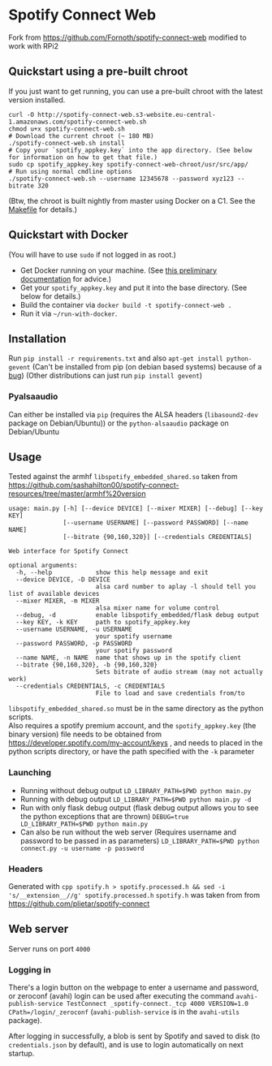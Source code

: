 # Spotify Connect Web

Fork from https://github.com/Fornoth/spotify-connect-web modified to work with RPi2

## Quickstart using a pre-built chroot
If you just want to get running, you can use a pre-built chroot with the latest version installed.

    curl -O http://spotify-connect-web.s3-website.eu-central-1.amazonaws.com/spotify-connect-web.sh
    chmod u+x spotify-connect-web.sh
    # Download the current chroot (~ 180 MB)
    ./spotify-connect-web.sh install
    # Copy your `spotify_appkey.key` into the app directory. (See below for information on how to get that file.)
    sudo cp spotify_appkey.key spotify-connect-web-chroot/usr/src/app/
    # Run using normal cmdline options
    ./spotify-connect-web.sh --username 12345678 --password xyz123 --bitrate 320

(Btw, the chroot is built nightly from master using Docker on a C1. See the [Makefile](Makefile.docker) for details.)

## Quickstart with Docker
(You will have to use `sudo` if not logged in as root.)

* Get Docker running on your machine. (See [this preliminary documentation](https://github.com/aetherical/docker/blob/master/docs/sources/installation/raspberrypi.md) for advice.)
* Get your `spotify_appkey.key` and put it into the base directory. (See below for details.)
* Build the container via `docker build -t spotify-connect-web .`
* Run it via `~/run-with-docker`.

## Installation
Run `pip install -r requirements.txt` and also `apt-get install python-gevent` (Can't be installed from pip (on debian based systems) because of a [bug](https://bugs.debian.org/cgi-bin/bugreport.cgi?bug=770616)) (Other distributions can just run `pip install gevent`)

### Pyalsaaudio
Can either be installed via `pip` (requires the ALSA headers (`libasound2-dev` package on Debian/Ubuntu)) or the `python-alsaaudio` package on Debian/Ubuntu

## Usage
Tested against the  armhf `libspotify_embedded_shared.so` taken from https://github.com/sashahilton00/spotify-connect-resources/tree/master/armhf%20version
```
usage: main.py [-h] [--device DEVICE] [--mixer MIXER] [--debug] [--key KEY]
               [--username USERNAME] [--password PASSWORD] [--name NAME]
               [--bitrate {90,160,320}] [--credentials CREDENTIALS]

Web interface for Spotify Connect

optional arguments:
  -h, --help            show this help message and exit
  --device DEVICE, -D DEVICE
                        alsa card number to aplay -l should tell you list of available devices
  --mixer MIXER, -m MIXER
                        alsa mixer name for volume control
  --debug, -d           enable libspotify_embedded/flask debug output
  --key KEY, -k KEY     path to spotify_appkey.key
  --username USERNAME, -u USERNAME
                        your spotify username
  --password PASSWORD, -p PASSWORD
                        your spotify password
  --name NAME, -n NAME  name that shows up in the spotify client
  --bitrate {90,160,320}, -b {90,160,320}
                        Sets bitrate of audio stream (may not actually work)
  --credentials CREDENTIALS, -c CREDENTIALS
                        File to load and save credentials from/to
```

`libspotify_embedded_shared.so` must be in the same directory as the python scripts.  
Also requires a spotify premium account, and the `spotify_appkey.key` (the binary version) file needs to be obtained from https://developer.spotify.com/my-account/keys , and needs to placed in the python scripts directory, or have the path specified with the `-k` parameter

### Launching
- Running without debug output `LD_LIBRARY_PATH=$PWD python main.py`
- Running with debug output `LD_LIBRARY_PATH=$PWD python main.py -d`
- Run with only flask debug output (flask debug output allows you to see the python exceptions that are thrown) `DEBUG=true LD_LIBRARY_PATH=$PWD python main.py`
- Can also be run without the web server (Requires username and password to be passed in as parameters)  `LD_LIBRARY_PATH=$PWD python connect.py -u username -p password`

### Headers
Generated with `cpp spotify.h > spotify.processed.h && sed -i 's/__extension__//g' spotify.processed.h`
`spotify.h` was taken from from https://github.com/plietar/spotify-connect

## Web server
Server runs on port `4000`

### Logging in
There's a login button on the webpage to enter a username and password, or zeroconf (avahi) login can be used after executing the command `avahi-publish-service TestConnect _spotify-connect._tcp 4000 VERSION=1.0 CPath=/login/_zeroconf` (`avahi-publish-service` is in the `avahi-utils` package).

After logging in successfully, a blob is sent by Spotify and saved to disk (to `credentials.json` by default), and is use to login automatically on next startup.
